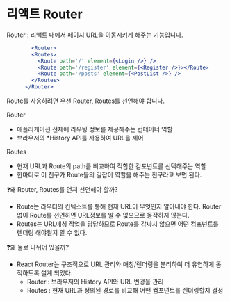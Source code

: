 # 리액트 Router

Router : 리액트 내에서 페이지 URL을 이동시키게 해주는 기능입니다.

```jsx
 		<Router>
        <Routes>
          <Route path='/' element={<Login />} />
          <Route path='/register' element={<Register />}></Route>
          <Route path='/posts' element={<PostList />} />
        </Routes>
      </Router>
```

Route를 사용하려면 우선 Router, Routes를 선언해야 합니다.

Router

- 애플리케이션 전체에 라우팅 정보를 제공해주는 컨테이너 역할
- 브라우저의 *History API를 사용하여 URL을 제어

Routes

- 현재 URL과 Route의 path를 비교하여 적합한 컴포넌트를 선택해주는 역할
- 한마디로 이 친구가 Route들의 길잡이 역할을 해주는 친구라고 보면 된다.

<aside>
❓왜 Router, Routes를 먼저 선언해야 할까?

- Route는 라우터의 컨텍스트를 통해 현재 URL이 무엇인지 알아내야 한다. Router 없이 Route를 선언하면 URL정보를 알 수 없으므로 동작하지 않는다.
- Routes는 URL매칭 작업을 담당하므로 Route를 감싸지 않으면 어떤 컴포넌트를 렌더링 해야될지 알 수 없다.

❓왜 둘로 나뉘어 있을까?

- React Router는 구조적으로 URL 관리와 매칭/렌더링을 분리하여 더 유연하게 동적하도록 설계 되었다.
    - Router : 브라우저의 History API와 URL 변경을 관리
    - Routes : 현재 URL과 정의된 경로를 비교해 어떤 컴포넌트를 렌더링할지 결정
</aside>


